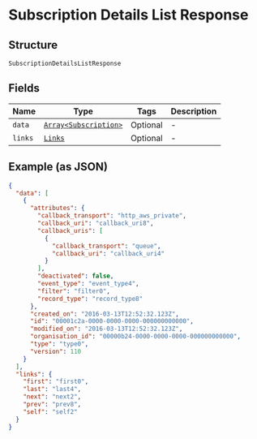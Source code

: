 
# Subscription Details List Response

## Structure

`SubscriptionDetailsListResponse`

## Fields

| Name | Type | Tags | Description |
|  --- | --- | --- | --- |
| `data` | [`Array<Subscription>`](../../doc/models/subscription.md) | Optional | - |
| `links` | [`Links`](../../doc/models/links.md) | Optional | - |

## Example (as JSON)

```json
{
  "data": [
    {
      "attributes": {
        "callback_transport": "http_aws_private",
        "callback_uri": "callback_uri8",
        "callback_uris": [
          {
            "callback_transport": "queue",
            "callback_uri": "callback_uri4"
          }
        ],
        "deactivated": false,
        "event_type": "event_type4",
        "filter": "filter0",
        "record_type": "record_type8"
      },
      "created_on": "2016-03-13T12:52:32.123Z",
      "id": "00001c2a-0000-0000-0000-000000000000",
      "modified_on": "2016-03-13T12:52:32.123Z",
      "organisation_id": "00000b24-0000-0000-0000-000000000000",
      "type": "type0",
      "version": 110
    }
  ],
  "links": {
    "first": "first0",
    "last": "last4",
    "next": "next2",
    "prev": "prev8",
    "self": "self2"
  }
}
```

